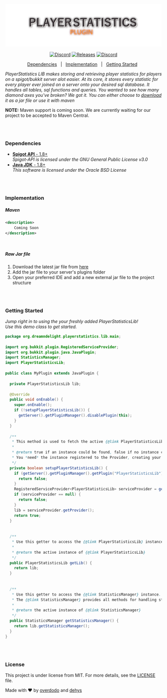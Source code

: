 <div align="center" id="top"> 
  <img src="./res/banner.png" alt="Playerstatistics" />
</div>

<p align="center">
  <a href="https://discord.gg/TvEffRs"><img alt="Discord" src="https://img.shields.io/discord/435431724831211522?color=%237289DA&label=%20%E2%80%8E%20%E2%80%8E%20%E2%80%8EDiscord%20%E2%80%8E&logo=Discord&logoColor=%237289DA&style=flat-square"></a>
  <a href="https://github.com/Dream-n-Delight/PlayerStatistics/releases"><img alt="Releases" src="https://img.shields.io/github/v/release/dream-n-delight/PlayerStatisticsLib?color=%2354f95f&label=Latest%20Release&logo=GitHub&logoColor=%2354f95f&style=flat-square"></a>
  <a href="https://en.wikipedia.org/wiki/MIT_License"><img alt="Discord" src="https://img.shields.io/github/license/dream-n-delight/PlayerStatisticsLib?color=%23f9a154&label=License&style=flat-square"></a>
</p>
<p align="center">
  <a href="https://github.com/Dream-n-Delight/PlayerStatistics/blob/pilot/README.md#dependencies">Dependencies</a> &#xa0; | &#xa0;
  <a href="https://github.com/Dream-n-Delight/PlayerStatistics/blob/pilot/README.md#implementation">Implementation</a> &#xa0; | &#xa0;
  <a href="https://github.com/Dream-n-Delight/PlayerStatistics/tree/pilot#getting-started">Getting Started</a> &#xa0;
</p>

*PlayerStatistics LIB makes storing and retrieving player statistics for players on a spigot/bukkit server alot easier. At its core, it stores every statistic for every player ever joined on a server onto your desired sql database. It handles all tables, sql functions and queries. You wanted to see how many diamond axes you've broken? We got it. You can either choose to [download](https://github.com/Dream-n-Delight/PlayerStatistics/releases) it as a jar file or use it with maven*

**NOTE:** Maven support is coming soon. We are currently waiting for our project to be accepted to Maven Central.

<br>
<br>

### Dependencies ###
- [**Spigot API** - 1.8+](https://hub.spigotmc.org/jenkins/job/BuildTools/)<br>
  *Spigot-API is licensed under the GNU General Public License v3.0*<br>
- [**Java JDK** - 1.8+](https://www.oracle.com/java/technologies/javase/javase-jdk8-downloads.html)<br>
  *This software is licensed under the Oracle BSD License*
  
<br>
<br>

### Implementation ###

<h5>Maven</h5>

```xml
<description>
    Coming Soon
</description>
```

<br>


<h5>Raw Jar file</h5>

1. Download the latest jar file from [here](https://github.com/dream-n-delight/playerstatistics/releases)
2. Add the jar file to your server's plugins folder
3. Open your preferred IDE and add a new external jar file to the project structure

<br>
<br>

### Getting Started ###

*Jump right in to using the your freshly added PlayerStatisticsLib!*
<br>
*Use this demo class to get started.*

```java
package org.dreamndelight.playerstatistics.lib.main;

import org.bukkit.plugin.RegisteredServiceProvider;
import org.bukkit.plugin.java.JavaPlugin;
import StatisticsManager;
import PlayerStatisticsLib;

public class MyPlugin extends JavaPlugin {

  private PlayerStatisticsLib lib;

  @Override
  public void onEnable() {
    super.onEnable();
    if (!setupPlayerStatisticsLib()) {
      getServer().getPluginManager().disablePlugin(this);
    }
  }

  /**
   * This method is used to fetch the active {@link PlayerStatisticsLib} instance from Bukkit's {@link RegisteredServiceProvider}
   *
   * @return true if an instance could be found, false if no instance could be found. In this case disable your plugin. 
   * You *need* the instance registered to the Provider, creating your own instance can lead to loss of data
   */
  private boolean setupPlayerStatisticsLib() {
    if (getServer().getPluginManager().getPlugin("PlayerStatisticsLib") == null) {
      return false;
    }
    RegisteredServiceProvider<PlayerStatisticsLib> serviceProvider = getServer().getServicesManager().getRegistration(PlayerStatisticsLib.class);
    if (serviceProvider == null) {
      return false;
    }
    lib = serviceProvider.getProvider();
    return true;
  }


  /**
   * Use this getter to access the {@link PlayerStatisticsLib} instance anywhere in your plugin
   *
   * @return the active instance of {@link PlayerStatisticsLib}
   */
  public PlayerStatisticsLib getLib() {
    return lib;
  }


  /**
   * Use this getter to access the {@link StatisticsManager} instance. 
   * The {@link StatisticsManager} provides all methods for handling statistics, most importantly, for retrieving them
   *
   * @return the active instance of {@link StatisticsManager}
   */
  public StatisticsManager getStatisticsManager() {
    return lib.getStatisticsManager();
  }
}

```

<br>
<br>

### License ###

This project is under license from MIT. For more details, see the [LICENSE](LICENSE.md) file.


Made with :heart: by <a href="https://github.com/overdodo" target="_blank">overdodo</a> and <a href="https://github.com/dehys" target="_blank">dehys</a>
